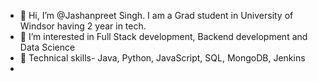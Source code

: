 - 👋 Hi, I’m @Jashanpreet Singh. I am a Grad student in University of Windsor having 2 year in tech.
- 👀 I’m interested in Full Stack development, Backend development and Data Science
- 🌱 Technical skills- Java, Python, JavaScript, SQL, MongoDB, Jenkins
- 

<!---
jashandhillon1/jashandhillon1 is a ✨ special ✨ repository because its `README.md` (this file) appears on your GitHub profile.
You can click the Preview link to take a look at your changes.
--->
